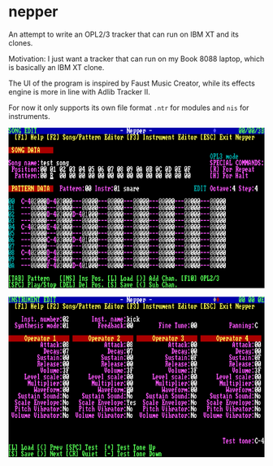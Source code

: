 # nepper

An attempt to write an OPL2/3 tracker that can run on IBM XT and its clones.

Motivation: I just want a tracker that can run on my Book 8088 laptop, which is basically an IBM XT clone.

The UI of the program is inspired by Faust Music Creator, while its effects engine is more in line with Adlib Tracker II.

For now it only supports its own file format `.ntr` for modules and `nis` for instruments.

![1](/doc/img/nepper_000.png)

![2](/doc/img/nepper_001.png)
